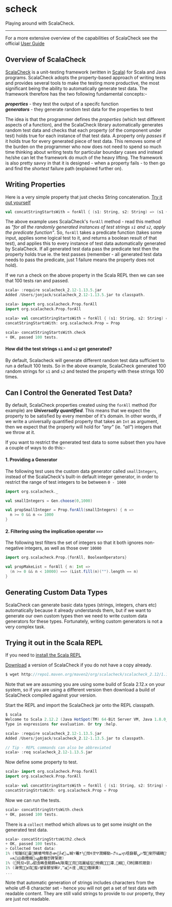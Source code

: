 # scheck

Playing around with ScalaCheck.


---

For a more extensive overview of the capabilities of ScalaCheck see the official [User Guide](https://github.com/rickynils/scalacheck/blob/master/doc/UserGuide.md)


## Overview of ScalaCheck 

[ScalaCheck](http://www.scalacheck.org/) is a unit-testing framework (written in [Scala](http://www.scalacheck.org/)) for Scala and Java programs. ScalaCheck adopts the property-based approach of writing tests and provides several tools to make the testing more productive, the most significant being the ability to automatically generate test data. The framework therefore has the two following fundamental concepts:-

_**properties**_ - they test the output of a specifc function    
_**generators**_ - they generate random test data for the properties to test    


The idea is that the programmer defines the _properties_ (which test different aspects of a function), and the ScalaCheck library automatically generates random test data and checks that each property (of the component under test) holds true for each instance of that test data. A property only _passes_ if it holds true for every generated piece of test data. This removes some of the burden on the programmer who now does not need to spend so much time thinking about writing tests for particular boundary cases and instead he/she can let the framework do much of the heavy lifting. The framework is also pretty savvy in that it is designed - when a property fails - to then go and find the _shortest_ failure path (explained further on). 


## Writing Properties

Here is a very simple property that just checks String concatenation. [Try it out yourself](#trying-it-out-in-the-scala-repl)

```scala
val concatStringStartsWith = forAll { (s1: String, s2: String) => (s1 + s2).startsWith(s1) }
```

The above example uses ScalaCheck's `forAll` method - read this method as _"for all the randomly generated instances of test strings `s1` and `s2`, apply the predicate function"_. So, `forAll` takes a predicate function (takes some input, applies some logical test to it, and returns a boolean result of that test), and applies this to every instance of test data automatically generated by ScalaCheck. If all generated test data pass the predicate test then the property holds true ie. the test passes (remember - all generated test data needs to pass the predicate, just 1 failure means the property does not hold).

If we run a check on the above property in the Scala REPL then we can see that 100 tests ran and passed.

```scala
scala> :require scalacheck_2.12-1.13.5.jar
Added /Users/jonjack/scalacheck_2.12-1.13.5.jar to classpath.

scala> import org.scalacheck.Prop.forAll
import org.scalacheck.Prop.forAll

scala> val concatStringStartsWith = forAll { (s1: String, s2: String) => (s1 + s2).startsWith(s1) }
concatStringStartsWith: org.scalacheck.Prop = Prop

scala> concatStringStartsWith.check
+ OK, passed 100 tests.
```

#### How did the test strings `s1` and `s2` get generated?

By default, Scalacheck will generate different random test data sufficient to run  a default 100 tests. So in the above example, ScalaCheck generated 100 random strings for `s1` and `s2` and tested the property with these strings 100 times.


## Can I Control the Generated Test Data?

By default, ScalaCheck properties created using the `forAll` method (for example) are _**Universally quantified**_. This means that we expect the property to be satisfied by every member of it's domain. In other words, if we write a universally quantified property that takes an `Int` as argument, then we expect that the property will hold for _"any"_ (ie. _"all"_) integers that we throw at it.

If you want to restrict the generated test data to some subset then you have a couple of ways to do this:-

#### 1. Providing a Generator

The following test uses the custom data generator called `smallIntegers`, instead of the ScalaCheck's built-in default integer generator, in order to restrict the range of test integers to be between `0 - 1000`


```scala
import org.scalacheck._

val smallIntegers = Gen.choose(0,1000)

val propSmallInteger = Prop.forAll(smallIntegers) { n =>
  n >= 0 && n <= 1000
}
```

#### 2. Filtering using the implication operator `==>`

The following test filters the set of integers so that it both ignores non-negative integers, as well as those over `10000`

```scala
import org.scalacheck.Prop.{forAll, BooleanOperators}

val propMakeList = forAll { n: Int =>
  (n >= 0 && n < 10000) ==> (List.fill(n)("").length == n)
}
```

## Generating Custom Data Types

ScalaCheck can generate basic data types (strings, integers, chars etc) automatically because it already understands them, but if we want to generate our own custom types then we need to write custom data generators for these types. Fortunately, writing custom generators is not a very complex task.


## Trying it out in the Scala REPL
<a name="repl"></a>

If you need to [install the Scala REPL](https://www.scala-lang.org/download/install.html)

[Download](http://repo1.maven.org/maven2/org/scalacheck/) a version of ScalaCheck if you do not have a copy already.

```scala
$ wget http://repo1.maven.org/maven2/org/scalacheck/scalacheck_2.12/1.13.5/scalacheck_2.12-1.13.5.jar
```

Note that we are assuming you are using some build of Scala 2.12.x on your system, so if you are using a different version then download a build of ScalaCheck compiled against your version.

Start the REPL and import the ScalaCheck jar onto the REPL classpath.

```scala
$ scala
Welcome to Scala 2.12.2 (Java HotSpot(TM) 64-Bit Server VM, Java 1.8.0_131).
Type in expressions for evaluation. Or try :help.

scala> :require scalacheck_2.12-1.13.5.jar
Added /Users/jonjack/scalacheck_2.12-1.13.5.jar to classpath.

// Tip - REPL commands can also be abbreviated
scala> :req scalacheck_2.12-1.13.5.jar
```

Now define some property to test.

```scala
scala> import org.scalacheck.Prop.forAll
import org.scalacheck.Prop.forAll

scala> val concatStringStartsWith = forAll { (s1: String, s2: String) => (s1 + s2).startsWith(s1) }
concatStringStrtsWith: org.scalacheck.Prop = Prop
```

Now we can run the tests.

```scala
scala> concatStringStrtsWith.check
+ OK, passed 100 tests.
```

There is a `collect` method which allows us to get some insight on the generated test data.

```scala
scala> concatStringStrtsWith2.check
+ OK, passed 100 tests.
> Collected test data:
1% (匉踵扫퓵鯖塶럑㒐즌൞ꌹꑱᇸ晠♈鼉۴⢳쨬ꀥ큿⛛潤鯶㔦➳ꘝઘᆵͱꞃ㗏鼗鄳ﱐ፥쀛뢎㐨硧䎮춹ꡤ쑏ǁ㒐갣쯜㶋ꗓ辿适,ꐷ黎晲ꧫ㬑퉱짞绍
  ☠ጴ಄贔䵄䘎ഏ勬篲퍈䠋뛪㵟)
1% (牦캌≂맑ࢻ釖춚睎죴飇餇✻ꬂ䧘濁흮珁麉蜢킾᣻佾繑䷜濗,絪폍̧ꏷ犻⯼黟煎羪㙯)
1% (澭愣﫧ⲃ诌᧎뵖ᜩ쌡뮺醼뉓噘ꃢ,ⵯമ࠽㾏ૢ禚裩︤偖䃅黄)
...
```

Note that automatic generation of strings includes characters from the whole utf-8 character set - hence you will not get a set of test data with readable content. They are still valid strings to provide to our property, they are just not readable. 





